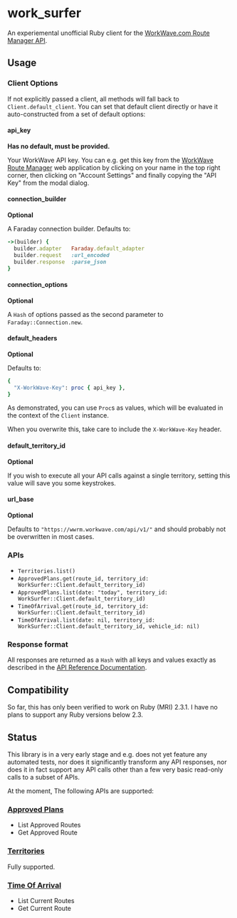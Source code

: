 # work_surfer

An experiemental unofficial Ruby client for the
[WorkWave.com Route Manager API](https://wwrm.workwave.com/api).

## Usage

### Client Options

If not explicitly passed a client, all methods will fall back to
`Client.default_client`. You can set that default client directly or
have it auto-constructed from a set of default options:

#### api_key

**Has no default, must be provided.**

Your WorkWave API key. You can e.g. get this key from the [WorkWave
Route Manager](https://wwrm.workwave.com/) web application by clicking
on your name in the top right corner, then clicking on "Account
Settings" and finally copying the "API Key" from the modal dialog.

#### connection_builder

**Optional**

A Faraday connection builder. Defaults to:

```ruby
->(builder) {
  builder.adapter   Faraday.default_adapter
  builder.request   :url_encoded
  builder.response  :parse_json
}
```

#### connection_options

**Optional**

A `Hash` of options passed as the second parameter to
`Faraday::Connection.new`.

#### default_headers

**Optional**

Defaults to:

```ruby
{
  "X-WorkWave-Key": proc { api_key },
}
```

As demonstrated, you can use `Proc`s as values, which will be evaluated
in the context of the `Client` instance.

When you overwrite this, take care to include the `X-WorkWave-Key`
header.

#### default_territory_id

**Optional**

If you wish to execute all your API calls against a single territory,
setting this value will save you some keystrokes.

#### url_base

**Optional**

Defaults to `"https://wwrm.workwave.com/api/v1/"` and should probably
not be overwritten in most cases.

### APIs

- `Territories.list()`
- `ApprovedPlans.get(route_id, territory_id: WorkSurfer::Client.default_territory_id)`
- `ApprovedPlans.list(date: "today", territory_id: WorkSurfer::Client.default_territory_id)`
- `TimeOfArrival.get(route_id, territory_id: WorkSurfer::Client.default_territory_id)`
- `TimeOfArrival.list(date: nil, territory_id: WorkSurfer::Client.default_territory_id, vehicle_id: nil)`

### Response format

All responses are returned as a `Hash` with all keys and values exactly
as described in the [API Reference
Documentation](https://wwrm.workwave.com/api/#time-of-arrival-api).

## Compatibility

So far, this has only been verified to work on Ruby (MRI) 2.3.1. I have
no plans to support any Ruby versions below 2.3.

## Status

This library is in a very early stage and e.g. does not yet feature any
automated tests, nor does it significantly transform any API responses,
nor does it in fact support any API calls other than a few very basic
read-only calls to a subset of APIs.

At the moment, The following APIs are supported:

### [Approved Plans](https://wwrm.workwave.com/api/#approved-plans-api)

- List Approved Routes
- Get Approved Route

### [Territories](https://wwrm.workwave.com/api/#territories-api)

Fully supported.

### [Time Of Arrival](https://wwrm.workwave.com/api/#time-of-arrival-api)

- List Current Routes
- Get Current Route
